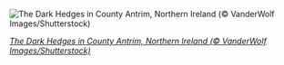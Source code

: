 
![The Dark Hedges in County Antrim, Northern Ireland (© VanderWolf Images/Shutterstock)](https://cn.bing.com//th?id=OHR.GreyLady_EN-US0986534396_1920x1080.jpg&rf=LaDigue_1920x1080.jpg&pid=hp)

*[The Dark Hedges in County Antrim, Northern Ireland (© VanderWolf Images/Shutterstock)](https://www.bing.com/search?q=dark+hedges+ireland&form=hpcapt&filters=HpDate%3a%2220201031_0700%22)*
